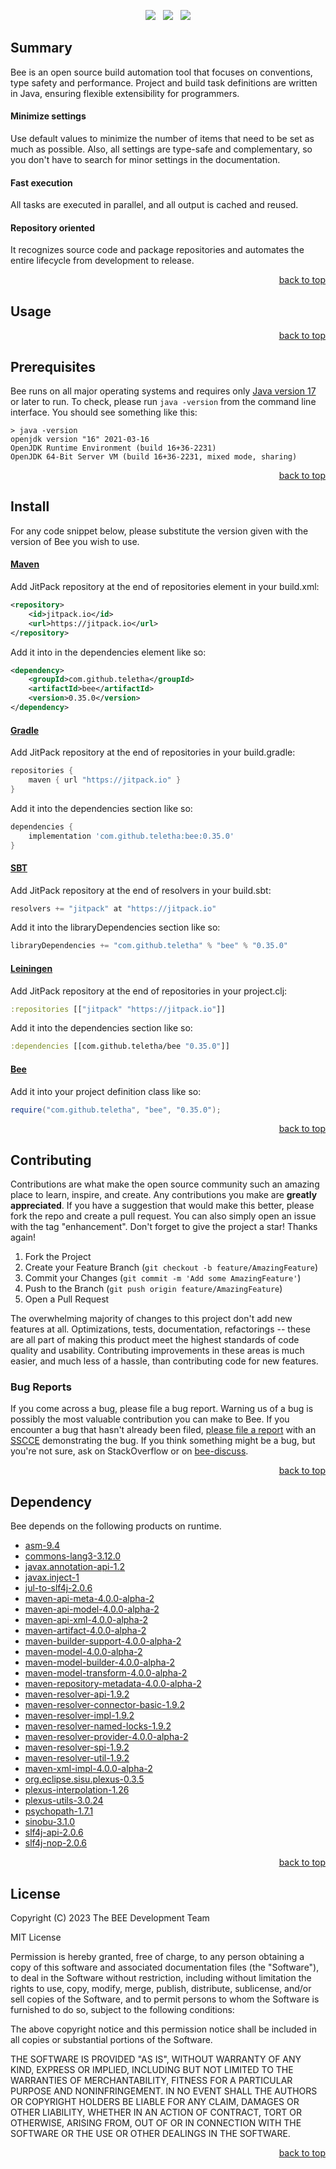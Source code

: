 <p align="center">
    <a href="https://docs.oracle.com/en/java/javase/17/"><img src="https://img.shields.io/badge/Java-Release%2017-green"/></a>
    <span>&nbsp;</span>
    <a href="https://jitpack.io/#teletha/bee"><img src="https://img.shields.io/jitpack/v/github/teletha/bee?label=Repository&color=green"></a>
    <span>&nbsp;</span>
    <a href="https://teletha.github.io/bee"><img src="https://img.shields.io/website.svg?down_color=red&down_message=CLOSE&label=Official%20Site&up_color=green&up_message=OPEN&url=https%3A%2F%2Fteletha.github.io%2Fbee"></a>
</p>


## Summary
Bee is an open source build automation tool that focuses on conventions, type safety and performance.
Project and build task definitions are written in Java, ensuring flexible extensibility for programmers.

#### Minimize settings
Use default values to minimize the number of items that need to be set as much as possible. Also, all settings are type-safe and complementary, so you don't have to search for minor settings in the documentation.

#### Fast execution
All tasks are executed in parallel, and all output is cached and reused.

#### Repository oriented
It recognizes source code and package repositories and automates the entire lifecycle from development to release.
<p align="right"><a href="#top">back to top</a></p>


## Usage

<p align="right"><a href="#top">back to top</a></p>


## Prerequisites
Bee runs on all major operating systems and requires only [Java version 17](https://docs.oracle.com/en/java/javase/17/) or later to run.
To check, please run `java -version` from the command line interface. You should see something like this:
```
> java -version
openjdk version "16" 2021-03-16
OpenJDK Runtime Environment (build 16+36-2231)
OpenJDK 64-Bit Server VM (build 16+36-2231, mixed mode, sharing)
```
<p align="right"><a href="#top">back to top</a></p>

## Install
For any code snippet below, please substitute the version given with the version of Bee you wish to use.
#### [Maven](https://maven.apache.org/)
Add JitPack repository at the end of repositories element in your build.xml:
```xml
<repository>
    <id>jitpack.io</id>
    <url>https://jitpack.io</url>
</repository>
```
Add it into in the dependencies element like so:
```xml
<dependency>
    <groupId>com.github.teletha</groupId>
    <artifactId>bee</artifactId>
    <version>0.35.0</version>
</dependency>
```
#### [Gradle](https://gradle.org/)
Add JitPack repository at the end of repositories in your build.gradle:
```gradle
repositories {
    maven { url "https://jitpack.io" }
}
```
Add it into the dependencies section like so:
```gradle
dependencies {
    implementation 'com.github.teletha:bee:0.35.0'
}
```
#### [SBT](https://www.scala-sbt.org/)
Add JitPack repository at the end of resolvers in your build.sbt:
```scala
resolvers += "jitpack" at "https://jitpack.io"
```
Add it into the libraryDependencies section like so:
```scala
libraryDependencies += "com.github.teletha" % "bee" % "0.35.0"
```
#### [Leiningen](https://leiningen.org/)
Add JitPack repository at the end of repositories in your project.clj:
```clj
:repositories [["jitpack" "https://jitpack.io"]]
```
Add it into the dependencies section like so:
```clj
:dependencies [[com.github.teletha/bee "0.35.0"]]
```
#### [Bee](https://teletha.github.io/bee)
Add it into your project definition class like so:
```java
require("com.github.teletha", "bee", "0.35.0");
```
<p align="right"><a href="#top">back to top</a></p>


## Contributing
Contributions are what make the open source community such an amazing place to learn, inspire, and create. Any contributions you make are **greatly appreciated**.
If you have a suggestion that would make this better, please fork the repo and create a pull request. You can also simply open an issue with the tag "enhancement".
Don't forget to give the project a star! Thanks again!

1. Fork the Project
2. Create your Feature Branch (`git checkout -b feature/AmazingFeature`)
3. Commit your Changes (`git commit -m 'Add some AmazingFeature'`)
4. Push to the Branch (`git push origin feature/AmazingFeature`)
5. Open a Pull Request

The overwhelming majority of changes to this project don't add new features at all. Optimizations, tests, documentation, refactorings -- these are all part of making this product meet the highest standards of code quality and usability.
Contributing improvements in these areas is much easier, and much less of a hassle, than contributing code for new features.

### Bug Reports
If you come across a bug, please file a bug report. Warning us of a bug is possibly the most valuable contribution you can make to Bee.
If you encounter a bug that hasn't already been filed, [please file a report](https://github.com/teletha/bee/issues/new) with an [SSCCE](http://sscce.org/) demonstrating the bug.
If you think something might be a bug, but you're not sure, ask on StackOverflow or on [bee-discuss](https://github.com/teletha/bee/discussions).
<p align="right"><a href="#top">back to top</a></p>


## Dependency
Bee depends on the following products on runtime.
* [asm-9.4](https://mvnrepository.com/artifact/org.ow2.asm/asm/9.4)
* [commons-lang3-3.12.0](https://mvnrepository.com/artifact/org.apache.commons/commons-lang3/3.12.0)
* [javax.annotation-api-1.2](https://mvnrepository.com/artifact/javax.annotation/javax.annotation-api/1.2)
* [javax.inject-1](https://mvnrepository.com/artifact/javax.inject/javax.inject/1)
* [jul-to-slf4j-2.0.6](https://mvnrepository.com/artifact/org.slf4j/jul-to-slf4j/2.0.6)
* [maven-api-meta-4.0.0-alpha-2](https://mvnrepository.com/artifact/org.apache.maven/maven-api-meta/4.0.0-alpha-2)
* [maven-api-model-4.0.0-alpha-2](https://mvnrepository.com/artifact/org.apache.maven/maven-api-model/4.0.0-alpha-2)
* [maven-api-xml-4.0.0-alpha-2](https://mvnrepository.com/artifact/org.apache.maven/maven-api-xml/4.0.0-alpha-2)
* [maven-artifact-4.0.0-alpha-2](https://mvnrepository.com/artifact/org.apache.maven/maven-artifact/4.0.0-alpha-2)
* [maven-builder-support-4.0.0-alpha-2](https://mvnrepository.com/artifact/org.apache.maven/maven-builder-support/4.0.0-alpha-2)
* [maven-model-4.0.0-alpha-2](https://mvnrepository.com/artifact/org.apache.maven/maven-model/4.0.0-alpha-2)
* [maven-model-builder-4.0.0-alpha-2](https://mvnrepository.com/artifact/org.apache.maven/maven-model-builder/4.0.0-alpha-2)
* [maven-model-transform-4.0.0-alpha-2](https://mvnrepository.com/artifact/org.apache.maven/maven-model-transform/4.0.0-alpha-2)
* [maven-repository-metadata-4.0.0-alpha-2](https://mvnrepository.com/artifact/org.apache.maven/maven-repository-metadata/4.0.0-alpha-2)
* [maven-resolver-api-1.9.2](https://mvnrepository.com/artifact/org.apache.maven.resolver/maven-resolver-api/1.9.2)
* [maven-resolver-connector-basic-1.9.2](https://mvnrepository.com/artifact/org.apache.maven.resolver/maven-resolver-connector-basic/1.9.2)
* [maven-resolver-impl-1.9.2](https://mvnrepository.com/artifact/org.apache.maven.resolver/maven-resolver-impl/1.9.2)
* [maven-resolver-named-locks-1.9.2](https://mvnrepository.com/artifact/org.apache.maven.resolver/maven-resolver-named-locks/1.9.2)
* [maven-resolver-provider-4.0.0-alpha-2](https://mvnrepository.com/artifact/org.apache.maven/maven-resolver-provider/4.0.0-alpha-2)
* [maven-resolver-spi-1.9.2](https://mvnrepository.com/artifact/org.apache.maven.resolver/maven-resolver-spi/1.9.2)
* [maven-resolver-util-1.9.2](https://mvnrepository.com/artifact/org.apache.maven.resolver/maven-resolver-util/1.9.2)
* [maven-xml-impl-4.0.0-alpha-2](https://mvnrepository.com/artifact/org.apache.maven/maven-xml-impl/4.0.0-alpha-2)
* [org.eclipse.sisu.plexus-0.3.5](https://mvnrepository.com/artifact/org.eclipse.sisu/org.eclipse.sisu.plexus/0.3.5)
* [plexus-interpolation-1.26](https://mvnrepository.com/artifact/org.codehaus.plexus/plexus-interpolation/1.26)
* [plexus-utils-3.0.24](https://mvnrepository.com/artifact/org.codehaus.plexus/plexus-utils/3.0.24)
* [psychopath-1.7.1](https://mvnrepository.com/artifact/com.github.teletha/psychopath/1.7.1)
* [sinobu-3.1.0](https://mvnrepository.com/artifact/com.github.teletha/sinobu/3.1.0)
* [slf4j-api-2.0.6](https://mvnrepository.com/artifact/org.slf4j/slf4j-api/2.0.6)
* [slf4j-nop-2.0.6](https://mvnrepository.com/artifact/org.slf4j/slf4j-nop/2.0.6)
<p align="right"><a href="#top">back to top</a></p>


## License
Copyright (C) 2023 The BEE Development Team

MIT License

Permission is hereby granted, free of charge, to any person obtaining a copy
of this software and associated documentation files (the "Software"), to deal
in the Software without restriction, including without limitation the rights
to use, copy, modify, merge, publish, distribute, sublicense, and/or sell
copies of the Software, and to permit persons to whom the Software is
furnished to do so, subject to the following conditions:

The above copyright notice and this permission notice shall be included in all
copies or substantial portions of the Software.

THE SOFTWARE IS PROVIDED "AS IS", WITHOUT WARRANTY OF ANY KIND, EXPRESS OR
IMPLIED, INCLUDING BUT NOT LIMITED TO THE WARRANTIES OF MERCHANTABILITY,
FITNESS FOR A PARTICULAR PURPOSE AND NONINFRINGEMENT. IN NO EVENT SHALL THE
AUTHORS OR COPYRIGHT HOLDERS BE LIABLE FOR ANY CLAIM, DAMAGES OR OTHER
LIABILITY, WHETHER IN AN ACTION OF CONTRACT, TORT OR OTHERWISE, ARISING FROM,
OUT OF OR IN CONNECTION WITH THE SOFTWARE OR THE USE OR OTHER DEALINGS IN THE
SOFTWARE.
<p align="right"><a href="#top">back to top</a></p>